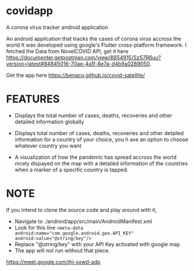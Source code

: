 # covidapp


A corona virus tracker android application


An android application that tracks the cases of corona virus accross the world
It was developed using google's Flutter cross-platform framework.
I fetched the Data from NovelCOVID API, get it here https://documenter.getpostman.com/view/8854915/SzS7R6uu?version=latest#84845016-70ae-4a1f-8e7a-d4b9a0289050.

Get the app here https://benacq.github.io/covid-satellite/


# FEATURES

- Displays the total number of cases, deaths, recoveries and other detailed information globally

- Displays total number of cases, deaths, recoveries and other detailed information for a country of your choice, you h ave an option to choose whatever country you want

- A visualization of how the pandemic has spread accross the world nicely dispayed on the map with a detailed information of the countries when a marker of a specific country is tapped.

# NOTE
If you intend to clone the source code and play around with it, 

- Navigate to ./android/app/src/main/AndroidManifest.xml
- Look for this line ```<meta-data android:name="com.google.android.geo.API_KEY" android:value="@string/key"/>```
- Replace "@string/key" with your API Key activated with google map
- The app will not run without that piece.


https://meet.google.com/jhj-sxwd-adp
